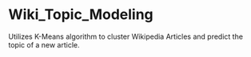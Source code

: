 # Wiki_Topic_Modeling
Utilizes K-Means algorithm to cluster Wikipedia Articles and predict the topic of a new article.

